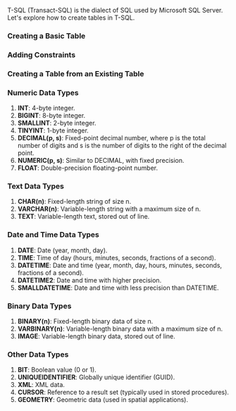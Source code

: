 T-SQL (Transact-SQL) is the dialect of SQL used by Microsoft SQL Server. Let's explore how to create tables in T-SQL.

### Creating a Basic Table
### Adding Constraints
### Creating a Table from an Existing Table

### Numeric Data Types

1. **INT**: 4-byte integer.
2. **BIGINT**: 8-byte integer.
3. **SMALLINT**: 2-byte integer.
4. **TINYINT**: 1-byte integer.
5. **DECIMAL(p, s)**: Fixed-point decimal number, where p is the total number of digits and s is the number of digits to the right of the decimal point.
6. **NUMERIC(p, s)**: Similar to DECIMAL, with fixed precision.
7. **FLOAT**: Double-precision floating-point number.

### Text Data Types

1. **CHAR(n)**: Fixed-length string of size n.
2. **VARCHAR(n)**: Variable-length string with a maximum size of n.
3. **TEXT**: Variable-length text, stored out of line.

### Date and Time Data Types

1. **DATE**: Date (year, month, day).
2. **TIME**: Time of day (hours, minutes, seconds, fractions of a second).
3. **DATETIME**: Date and time (year, month, day, hours, minutes, seconds, fractions of a second).
4. **DATETIME2**: Date and time with higher precision.
5. **SMALLDATETIME**: Date and time with less precision than DATETIME.

### Binary Data Types

1. **BINARY(n)**: Fixed-length binary data of size n.
2. **VARBINARY(n)**: Variable-length binary data with a maximum size of n.
3. **IMAGE**: Variable-length binary data, stored out of line.

### Other Data Types

1. **BIT**: Boolean value (0 or 1).
2. **UNIQUEIDENTIFIER**: Globally unique identifier (GUID).
3. **XML**: XML data.
4. **CURSOR**: Reference to a result set (typically used in stored procedures).
5. **GEOMETRY**: Geometric data (used in spatial applications).